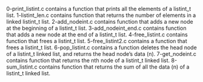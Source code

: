 0-print_listint.c contains a function that prints all the elements of a listint_t list.
1-listint_len.c contains function that returns the number of elements in a linked listint_t list.
2-add_nodeint.c contains function that adds a new node at the beginning of a listint_t list.
3-add_nodeint_end.c contains function that adds a new node at the end of a listint_t list.
4-free_listint.c contains  function that frees a listint_t list.
5-free_listint2.c contains a function that frees a listint_t list.
6-pop_listint.c contains a function deletes the head node of a listint_t linked list, and returns the head node’s data (n).
7-get_nodeint.c contains function that returns the nth node of a listint_t linked list.
8-sum_listint.c contains  function that returns the sum of all the data (n) of a listint_t linked list.

